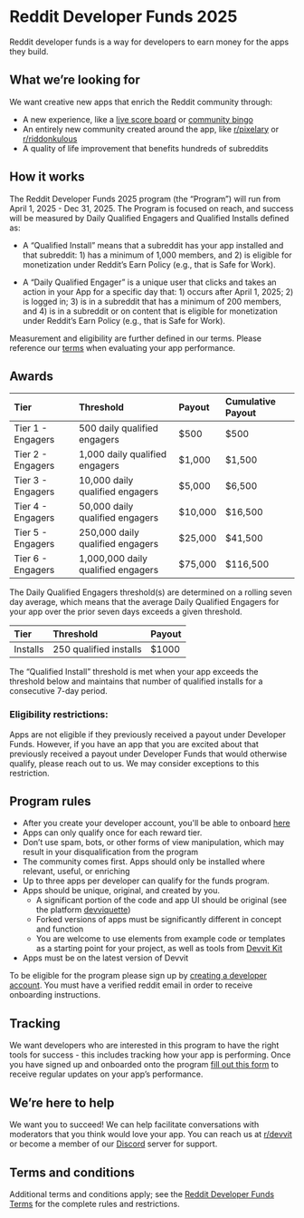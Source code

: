 # Reddit Developer Funds 2025

Reddit developer funds is a way for developers to earn money for the apps they build.

## What we’re looking for

We want creative new apps that enrich the Reddit community through:

- A new experience, like a [live score board](https://developers.reddit.com/docs/showcase/apps#live-scores) or [community bingo](https://developers.reddit.com/docs/showcase/apps#bingo)
- An entirely new community created around the app, like [r/pixelary](https://www.reddit.com/r/Pixelary/) or [r/riddonkulous](https://www.reddit.com/r/riddonkulous/)
- A quality of life improvement that benefits hundreds of subreddits

## How it works

The Reddit Developer Funds 2025 program (the “Program”) will run from April 1, 2025 - Dec 31, 2025. The Program is focused on reach, and success will be measured by Daily Qualified Engagers and Qualified Installs defined as:

- A “Qualified Install” means that a subreddit has your app installed and that subreddit: 1) has a minimum of 1,000 members, and 2) is eligible for monetization under Reddit’s Earn Policy (e.g., that is Safe for Work).

- A “Daily Qualified Engager” is a unique user that clicks and takes an action in your App for a specific day that: 1) occurs after April 1, 2025; 2) is logged in; 3) is in a subreddit that has a minimum of 200 members, and 4) is in a subreddit or on content that is eligible for monetization under Reddit’s Earn Policy (e.g., that is Safe for Work).

Measurement and eligibility are further defined in our terms. Please reference our [terms](https://support.reddithelp.com/hc/en-us/articles/27958169342996) when evaluating your app performance.

## Awards

| Tier              | Threshold                          | Payout  | Cumulative Payout |
| :---------------- | :--------------------------------- | :------ | :---------------- |
| Tier 1 - Engagers | 500 daily qualified engagers       | $500    | $500              |
| Tier 2 - Engagers | 1,000 daily qualified engagers     | $1,000  | $1,500            |
| Tier 3 - Engagers | 10,000 daily qualified engagers    | $5,000  | $6,500            |
| Tier 4 - Engagers | 50,000 daily qualified engagers    | $10,000 | $16,500           |
| Tier 5 - Engagers | 250,000 daily qualified engagers   | $25,000 | $41,500           |
| Tier 6 - Engagers | 1,000,000 daily qualified engagers | $75,000 | $116,500          |

The Daily Qualified Engagers threshold(s) are determined on a rolling seven day average, which means that the average Daily Qualified Engagers for your app over the prior seven days exceeds a given threshold.

| Tier     | Threshold              | Payout |
| :------- | :--------------------- | :----- |
| Installs | 250 qualified installs | $1000  |

The “Qualified Install” threshold is met when your app exceeds the threshold below and maintains that number of qualified installs for a consecutive 7-day period.

### Eligibility restrictions:

Apps are not eligible if they previously received a payout under Developer Funds. However, if you have an app that you are excited about that previously received a payout under Developer Funds that would otherwise qualify, please reach out to us. We may consider exceptions to this restriction.

## Program rules

- After you create your developer account, you'll be able to onboard [here](https://www.reddit.com/contributor-program)
- Apps can only qualify once for each reward tier.
- Don’t use spam, bots, or other forms of view manipulation, which may result in your disqualification from the program
- The community comes first. Apps should only be installed where relevant, useful, or enriching
- Up to three apps per developer can qualify for the funds program.
- Apps should be unique, original, and created by you.
  - A significant portion of the code and app UI should be original (see the platform [devviquette](https://developers.reddit.com/docs/guidelines))
  - Forked versions of apps must be significantly different in concept and function
  - You are welcome to use elements from example code or templates as a starting point for your project, as well as tools from [Devvit Kit](https://github.com/reddit/devvit-kit)
- Apps must be on the latest version of Devvit

To be eligible for the program please sign up by [creating a developer account](https://developers.reddit.com/create-account). You must have a verified reddit email in order to receive onboarding instructions.

## Tracking

We want developers who are interested in this program to have the right tools for success - this includes tracking how your app is performing. Once you have signed up and onboarded onto the program [fill out this form](https://forms.gle/nywmjkvR6P6Ax2fM7) to receive regular updates on your app’s performance.

## We’re here to help

We want you to succeed! We can help facilitate conversations with moderators that you think would love your app. You can reach us at [r/devvit](https://www.reddit.com/r/devvit/) or become a member of our [Discord](https://discord.gg/Cd43ExtEFS) server for support.

## Terms and conditions

Additional terms and conditions apply; see the [Reddit Developer Funds Terms](https://support.reddithelp.com/hc/en-us/articles/27958169342996) for the complete rules and restrictions.
